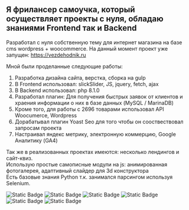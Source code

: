 ## Я фрилансер самоучка, который осуществляет проекты с нуля, обладаю знаниями Frontend так и Backend
Разработал с нуля собственную тему для интернет магазина на базе cms wordpress + woocommerce.
На данный момент проект уже запущен:
https://vezdehodnik.ru

Мной были проделанные следующие работы:
1. Разработка дизайна сайта, верстка, сборка на gulp
2. В Frontend использовал: slickSlider, JS, jquery, fetch, ajax
3. В Backend использовал: php 8.1.0
4. Разработал плагин: Для получения быстрых заявок от клиентов и храения информации о них в базе данных (MySQL / MarinaDB)
5. Кроме того, для работы с 2696 товарами использовал API Woocumerce, Wordpress
6. Дорабатывал плагин Yoast Seo для того чтобы он сооствествовал запросам проекта
7. Настраивал яндекс метрику, электронную коммерцию, Google Аналитику (GA4)

Так же в реализованных проектах имеются: несколько лендингов и сайт-квиз.  
Использую простые самописные модули на js: анимированная фотогалерея, адаптивный слайдер для 3d конструктора  
Есть базовые знания Python т.к. занимался парсингом используя Selenium.

![Static Badge](https://img.shields.io/badge/8.1.0-%23777BB4?style=for-the-badge&logo=php&logoColor=white&logoSize=auto) ![Static Badge](https://img.shields.io/badge/es6-%23000?style=for-the-badge&logo=javascript&logoSize=auto) ![Static Badge](https://img.shields.io/badge/jquery-%230769AD?style=for-the-badge&logo=jquery&logoSize=auto) ![Static Badge](https://img.shields.io/badge/3.12.3-%23f3f3f3?style=for-the-badge&logo=python&logoSize=auto) ![Static Badge](https://img.shields.io/badge/mysql-%23f3f3f3?style=for-the-badge&logo=mysql&logoSize=auto) ![Static Badge](https://img.shields.io/badge/gulp-%23CF4647?style=for-the-badge&logo=gulp&logoSize=auto&color=white)





